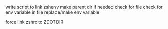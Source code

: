 write script to link zshenv
make parent dir if needed
check for file
check for env variable in file
replace/make env variable

force link zshrc to ZDOTDIR
